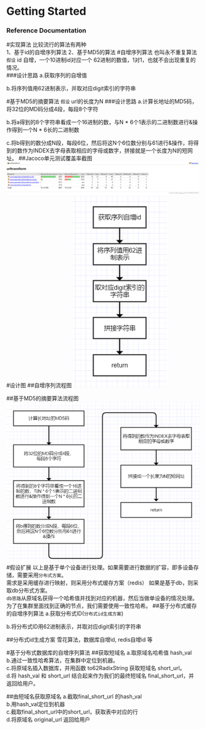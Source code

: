 # Getting Started

### Reference Documentation

#实现算法
比较流行的算法有两种  
1、基于id的自增序列算法  2、基于MD5的算法
#自增序列算法 也叫永不重复算法
`假设` id 自增，一个10进制id对应一个 62进制的数值，1对1，也就不会出现重复的情况。  
###设计思路
a.获取序列的自增值  

b.将序列值用62进制表示，并取对应digit索引的字符串


#基于MD5的摘要算法
`假设` url的长度为N
###设计思路
a.计算长地址的MD5码，将32位的MD码分成4段，每段8个字符

b.将a得到的8个字符串看成一个16进制的数，与N * 6个1表示的二进制数进行&操作得到一个N * 6长的二进制数

c.将b得到的数分成N段，每段6位，然后将这N个6位数分别与61进行&操作，将得到的数作为INDEX去字母表取相应的字母或数字，拼接就是一个长度为N的短网址。
##Jacoco单元测试覆盖率截图
![img.png](img.png)
#设计图
##自增序列流程图
![img_2.png](img_2.png)

##基于MD5的摘要算法流程图
![img_3.png](img_3.png)
#假设扩展
以上是基于单个设备进行处理。如果需要进行数据的扩容，即多设备存储，需要采用`分布式方案`。  
需求是采用缓存进行映射，则采用分布式缓存方案（redis）
如果是基于db，则采取db分布式方案。  
`db思路`从原域名获得一个哈希值并找到对应的机器，然后当做单设备的情况处理。为了在集群里面找到正确的节点，我们需要使用一致性哈希。
##基于分布式缓存的自增序列算法
a.获取分布式ID(`分布式id生成方案`)

b.将分布式ID用62进制表示，并取对应digit索引的字符串

##分布式id生成方案
雪花算法，数据库自增id, redis自增id 等

#基于分布式数据库的自增序列算法
##获取短域名
a.取原域名哈希值 hash_val  
b.通过一致性哈希算法，在集群中定位到机器。  
c.将原域名插入数据库，并用函数 to62RadixString 获取短域名 short_url。  
d.将 hash_val 和 short_url 结合起来作为我们的最终短域名 final_short_url，并返回给用户。  

##由短域名获取原域名
a.截取final_short_url 的hash_val  
b.用hash_val定位到机器  
c.截取final_short_url中的short_url，获取表中对应的行  
d.将原域名 original_url 返回给用户


